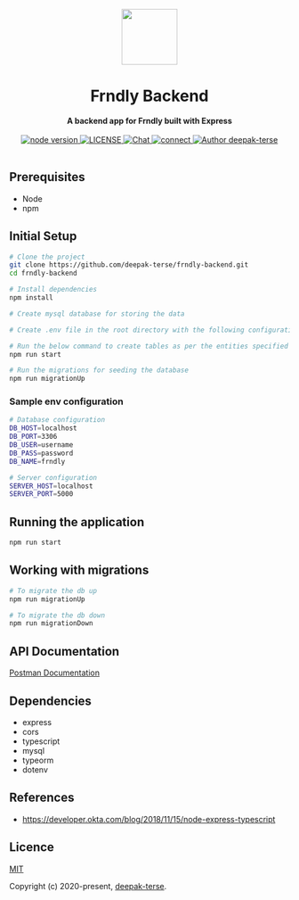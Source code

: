 <p align="center"><img width="100"src="https://img2.pngio.com/nodejs-javascript-web-application-expressjs-computer-software-node-png-820_820.jpg"></p>

<h1 align="center"><strong>Frndly Backend</strong></h1>

<div align="center">
	<strong>
		A backend app for Frndly built with Express
	</strong>
</div>

<br>

<div align="center">
	<a href="https://nodejs.org/en/">
		<img src="https://img.shields.io/badge/node-%3E%3D%208.0.0-green.svg" alt="node version">
	</a>
	<a href="https://github.com/deepak-terse/vue-boilerplate">
		<img src="https://img.shields.io/badge/License-MIT-green.svg" alt="LICENSE">
	</a>
	<a href="https://medium.com/@iamdeepakterse">
		<img src="https://img.shields.io/badge/Blog-medium-orange" alt="Chat">
	</a>
	<a href="https://www.linkedin.com/in/deepak-terse/">
		<img src="https://img.shields.io/badge/Connect-linkedin-blue" alt="connect">
	</a>
	<a href="https://github.com/deepak-terse">
		<img src="https://img.shields.io/badge/Author-deepak--terse-blue" alt="Author deepak-terse">
	</a>
</div>

<br>


## Prerequisites
* Node
* npm


## Initial Setup

``` bash
# Clone the project
git clone https://github.com/deepak-terse/frndly-backend.git
cd frndly-backend

# Install dependencies
npm install

# Create mysql database for storing the data

# Create .env file in the root directory with the following configuration

# Run the below command to create tables as per the entities specified in the code
npm run start

# Run the migrations for seeding the database
npm run migrationUp
```


### Sample env configuration
``` bash 
# Database configuration
DB_HOST=localhost
DB_PORT=3306
DB_USER=username
DB_PASS=password
DB_NAME=frndly

# Server configuration
SERVER_HOST=localhost
SERVER_PORT=5000
```


## Running the application
``` bash
npm run start
```


## Working with migrations
``` bash
# To migrate the db up
npm run migrationUp

# To migrate the db down
npm run migrationDown
```


## API Documentation
[Postman Documentation](https://documenter.getpostman.com/view/984661/TWDcGvLf)


## Dependencies

* express
* cors
* typescript
* mysql
* typeorm
* dotenv


## References
* https://developer.okta.com/blog/2018/11/15/node-express-typescript


## Licence

[MIT](https://opensource.org/licenses/MIT)

Copyright (c) 2020-present, [deepak-terse](https://github.com/deepak-terse).

